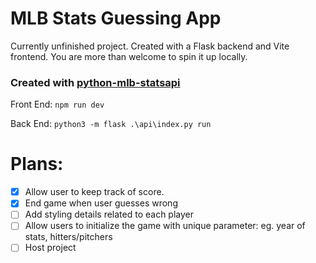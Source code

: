 # MLB Stats Guessing App

Currently unfinished project. Created with a Flask backend and Vite frontend. You are more than welcome to spin it up locally.

### Created with [python-mlb-statsapi](https://github.com/zero-sum-seattle/python-mlb-statsapi)

Front End:
`npm run dev`

Back End: 
`python3 -m flask .\api\index.py run`

# Plans:
- [x] Allow user to keep track of score.
- [x] End game when user guesses wrong
- [ ] Add styling details related to each player
- [ ] Allow users to initialize the game with unique parameter: eg. year of stats, hitters/pitchers
- [ ] Host project
